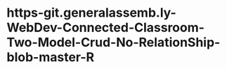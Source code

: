 # https-git.generalassemb.ly-WebDev-Connected-Classroom-Two-Model-Crud-No-RelationShip-blob-master-R